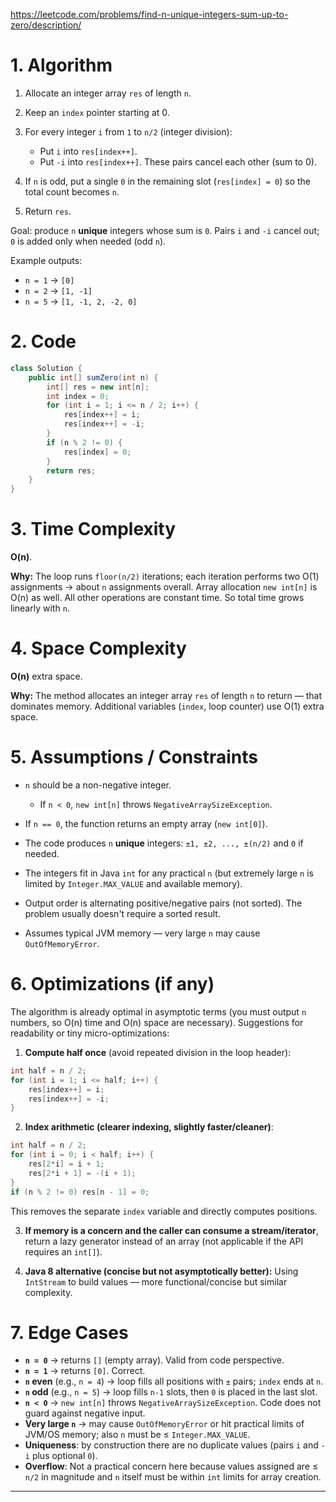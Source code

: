 https://leetcode.com/problems/find-n-unique-integers-sum-up-to-zero/description/

# 1. Algorithm 

1. Allocate an integer array `res` of length `n`.
2. Keep an `index` pointer starting at 0.
3. For every integer `i` from `1` to `n/2` (integer division):

   * Put `i` into `res[index++]`.
   * Put `-i` into `res[index++]`.
     These pairs cancel each other (sum to 0).
4. If `n` is odd, put a single `0` in the remaining slot (`res[index] = 0`) so the total count becomes `n`.
5. Return `res`.

Goal: produce `n` **unique** integers whose sum is `0`. Pairs `i` and `-i` cancel out; `0` is added only when needed (odd `n`).

Example outputs:

* `n = 1` → `[0]`
* `n = 2` → `[1, -1]`
* `n = 5` → `[1, -1, 2, -2, 0]`

# 2. Code

```java
class Solution {
    public int[] sumZero(int n) {
        int[] res = new int[n];
        int index = 0;
        for (int i = 1; i <= n / 2; i++) {
            res[index++] = i;
            res[index++] = -i;
        }
        if (n % 2 != 0) {
            res[index] = 0;
        }
        return res;
    }
}
```

# 3. Time Complexity

**O(n)**.

**Why:** The loop runs `floor(n/2)` iterations; each iteration performs two O(1) assignments → about `n` assignments overall. Array allocation `new int[n]` is O(n) as well. All other operations are constant time. So total time grows linearly with `n`.

# 4. Space Complexity

**O(n)** extra space.

**Why:** The method allocates an integer array `res` of length `n` to return — that dominates memory. Additional variables (`index`, loop counter) use O(1) extra space.

# 5. Assumptions / Constraints

* `n` should be a non-negative integer.

  * If `n < 0`, `new int[n]` throws `NegativeArraySizeException`.
* If `n == 0`, the function returns an empty array (`new int[0]`).
* The code produces `n` **unique** integers: `±1, ±2, ..., ±(n/2)` and `0` if needed.
* The integers fit in Java `int` for any practical `n` (but extremely large `n` is limited by `Integer.MAX_VALUE` and available memory).
* Output order is alternating positive/negative pairs (not sorted). The problem usually doesn't require a sorted result.
* Assumes typical JVM memory — very large `n` may cause `OutOfMemoryError`.

# 6. Optimizations (if any)

The algorithm is already optimal in asymptotic terms (you must output `n` numbers, so O(n) time and O(n) space are necessary). Suggestions for readability or tiny micro-optimizations:

1. **Compute half once** (avoid repeated division in the loop header):

```java
int half = n / 2;
for (int i = 1; i <= half; i++) {
    res[index++] = i;
    res[index++] = -i;
}
```

2. **Index arithmetic (clearer indexing, slightly faster/cleaner)**:

```java
int half = n / 2;
for (int i = 0; i < half; i++) {
    res[2*i] = i + 1;
    res[2*i + 1] = -(i + 1);
}
if (n % 2 != 0) res[n - 1] = 0;
```

This removes the separate `index` variable and directly computes positions.

3. **If memory is a concern and the caller can consume a stream/iterator**, return a lazy generator instead of an array (not applicable if the API requires an `int[]`).

4. **Java 8 alternative (concise but not asymptotically better):**
   Using `IntStream` to build values — more functional/concise but similar complexity.

# 7. Edge Cases

* **`n = 0`** → returns `[]` (empty array). Valid from code perspective.
* **`n = 1`** → returns `[0]`. Correct.
* **`n` even** (e.g., `n = 4`) → loop fills all positions with `±` pairs; `index` ends at `n`.
* **`n` odd** (e.g., `n = 5`) → loop fills `n-1` slots, then `0` is placed in the last slot.
* **`n < 0`** → `new int[n]` throws `NegativeArraySizeException`. Code does not guard against negative input.
* **Very large `n`** → may cause `OutOfMemoryError` or hit practical limits of JVM/OS memory; also `n` must be ≤ `Integer.MAX_VALUE`.
* **Uniqueness**: by construction there are no duplicate values (pairs `i` and `-i` plus optional `0`).
* **Overflow**: Not a practical concern here because values assigned are ≤ `n/2` in magnitude and `n` itself must be within `int` limits for array creation.

---


